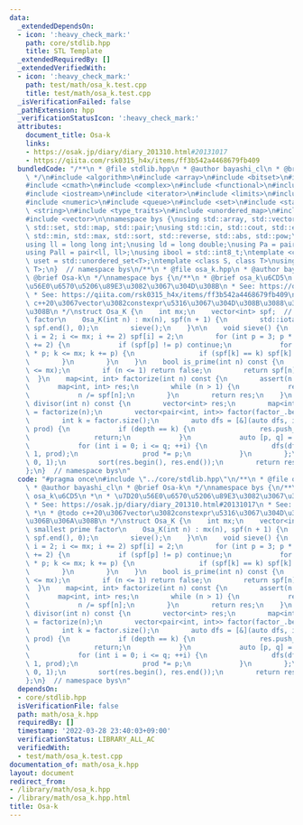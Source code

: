 ```yaml
---
data:
  _extendedDependsOn:
  - icon: ':heavy_check_mark:'
    path: core/stdlib.hpp
    title: STL Template
  _extendedRequiredBy: []
  _extendedVerifiedWith:
  - icon: ':heavy_check_mark:'
    path: test/math/osa_k.test.cpp
    title: test/math/osa_k.test.cpp
  _isVerificationFailed: false
  _pathExtension: hpp
  _verificationStatusIcon: ':heavy_check_mark:'
  attributes:
    document_title: Osa-k
    links:
    - https://osak.jp/diary/diary_201310.html#20131017
    - https://qiita.com/rsk0315_h4x/items/ff3b542a4468679fb409
  bundledCode: "/**\n * @file stdlib.hpp\n * @author bayashi_cl\n * @brief STL Template\n\
    \ */\n#include <algorithm>\n#include <array>\n#include <bitset>\n#include <cassert>\n\
    #include <cmath>\n#include <complex>\n#include <functional>\n#include <iomanip>\n\
    #include <iostream>\n#include <iterator>\n#include <limits>\n#include <map>\n\
    #include <numeric>\n#include <queue>\n#include <set>\n#include <stack>\n#include\
    \ <string>\n#include <type_traits>\n#include <unordered_map>\n#include <unordered_set>\n\
    #include <vector>\n\nnamespace bys {\nusing std::array, std::vector, std::string,\
    \ std::set, std::map, std::pair;\nusing std::cin, std::cout, std::endl;\nusing\
    \ std::min, std::max, std::sort, std::reverse, std::abs, std::pow;\n\n// alias\n\
    using ll = long long int;\nusing ld = long double;\nusing Pa = pair<int, int>;\n\
    using Pall = pair<ll, ll>;\nusing ibool = std::int8_t;\ntemplate <class T>\nusing\
    \ uset = std::unordered_set<T>;\ntemplate <class S, class T>\nusing umap = std::unordered_map<S,\
    \ T>;\n}  // namespace bys\n/**\n * @file osa_k.hpp\n * @author bayashi_cl\n *\
    \ @brief Osa-k\n */\nnamespace bys {\n/**\n * @brief osa_k\u6CD5\n *\n * \u7D20\
    \u56E0\u6570\u5206\u89E3\u3082\u3067\u304D\u308B\n * See: https://osak.jp/diary/diary_201310.html#20131017\n\
    \ * See: https://qiita.com/rsk0315_h4x/items/ff3b542a4468679fb409\n *\n * @todo\
    \ c++20\u3067vector\u3082constexpr\u5316\u3067\u304D\u308B\u3088\u3046\u306B\u306A\
    \u308B\n */\nstruct Osa_K {\n    int mx;\n    vector<int> spf;  // smallest prime\
    \ factor\n    Osa_K(int n) : mx(n), spf(n + 1) {\n        std::iota(spf.begin(),\
    \ spf.end(), 0);\n        sieve();\n    }\n\n    void sieve() {\n        for (int\
    \ i = 2; i <= mx; i += 2) spf[i] = 2;\n        for (int p = 3; p * p <= mx; p\
    \ += 2) {\n            if (spf[p] != p) continue;\n            for (int k = p\
    \ * p; k <= mx; k += p) {\n                if (spf[k] == k) spf[k] = p;\n    \
    \        }\n        }\n    }\n    bool is_prime(int n) const {\n        assert(n\
    \ <= mx);\n        if (n <= 1) return false;\n        return spf[n] == n;\n  \
    \  }\n    map<int, int> factorize(int n) const {\n        assert(n <= mx);\n \
    \       map<int, int> res;\n        while (n > 1) {\n            res[spf[n]]++;\n\
    \            n /= spf[n];\n        }\n        return res;\n    }\n    vector<int>\
    \ divisor(int n) const {\n        vector<int> res;\n        map<int, int> factor_\
    \ = factorize(n);\n        vector<pair<int, int>> factor(factor_.begin(), factor_.end());\n\
    \        int k = factor.size();\n        auto dfs = [&](auto dfs, int depth, int\
    \ prod) {\n            if (depth == k) {\n                res.push_back(prod);\n\
    \                return;\n            }\n            auto [p, q] = factor[depth];\n\
    \            for (int i = 0; i <= q; ++i) {\n                dfs(dfs, depth +\
    \ 1, prod);\n                prod *= p;\n            }\n        };\n        dfs(dfs,\
    \ 0, 1);\n        sort(res.begin(), res.end());\n        return res;\n    }\n\
    };\n}  // namespace bys\n"
  code: "#pragma once\n#include \"../core/stdlib.hpp\"\n/**\n * @file osa_k.hpp\n\
    \ * @author bayashi_cl\n * @brief Osa-k\n */\nnamespace bys {\n/**\n * @brief\
    \ osa_k\u6CD5\n *\n * \u7D20\u56E0\u6570\u5206\u89E3\u3082\u3067\u304D\u308B\n\
    \ * See: https://osak.jp/diary/diary_201310.html#20131017\n * See: https://qiita.com/rsk0315_h4x/items/ff3b542a4468679fb409\n\
    \ *\n * @todo c++20\u3067vector\u3082constexpr\u5316\u3067\u304D\u308B\u3088\u3046\
    \u306B\u306A\u308B\n */\nstruct Osa_K {\n    int mx;\n    vector<int> spf;  //\
    \ smallest prime factor\n    Osa_K(int n) : mx(n), spf(n + 1) {\n        std::iota(spf.begin(),\
    \ spf.end(), 0);\n        sieve();\n    }\n\n    void sieve() {\n        for (int\
    \ i = 2; i <= mx; i += 2) spf[i] = 2;\n        for (int p = 3; p * p <= mx; p\
    \ += 2) {\n            if (spf[p] != p) continue;\n            for (int k = p\
    \ * p; k <= mx; k += p) {\n                if (spf[k] == k) spf[k] = p;\n    \
    \        }\n        }\n    }\n    bool is_prime(int n) const {\n        assert(n\
    \ <= mx);\n        if (n <= 1) return false;\n        return spf[n] == n;\n  \
    \  }\n    map<int, int> factorize(int n) const {\n        assert(n <= mx);\n \
    \       map<int, int> res;\n        while (n > 1) {\n            res[spf[n]]++;\n\
    \            n /= spf[n];\n        }\n        return res;\n    }\n    vector<int>\
    \ divisor(int n) const {\n        vector<int> res;\n        map<int, int> factor_\
    \ = factorize(n);\n        vector<pair<int, int>> factor(factor_.begin(), factor_.end());\n\
    \        int k = factor.size();\n        auto dfs = [&](auto dfs, int depth, int\
    \ prod) {\n            if (depth == k) {\n                res.push_back(prod);\n\
    \                return;\n            }\n            auto [p, q] = factor[depth];\n\
    \            for (int i = 0; i <= q; ++i) {\n                dfs(dfs, depth +\
    \ 1, prod);\n                prod *= p;\n            }\n        };\n        dfs(dfs,\
    \ 0, 1);\n        sort(res.begin(), res.end());\n        return res;\n    }\n\
    };\n}  // namespace bys\n"
  dependsOn:
  - core/stdlib.hpp
  isVerificationFile: false
  path: math/osa_k.hpp
  requiredBy: []
  timestamp: '2022-03-28 23:40:03+09:00'
  verificationStatus: LIBRARY_ALL_AC
  verifiedWith:
  - test/math/osa_k.test.cpp
documentation_of: math/osa_k.hpp
layout: document
redirect_from:
- /library/math/osa_k.hpp
- /library/math/osa_k.hpp.html
title: Osa-k
---
```

